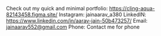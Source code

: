 Check out my quick and minimal portfolio: https://cling-aqua-82143458.figma.site/
Instagram: jainaarav_a380
LinkedIN: https://www.linkedin.com/in/aarav-jain-50b473257/
Email: jainaarav552@gmail.com
Phone: Contact me for phone
